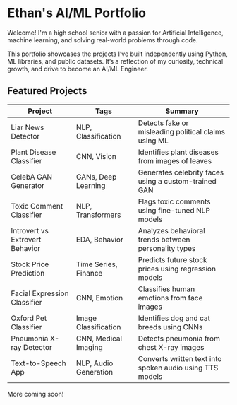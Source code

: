 # Ethan's AI/ML Portfolio

Welcome! I'm a high school senior with a passion for Artificial Intelligence, machine learning, and solving real-world problems through code.

This portfolio showcases the projects I’ve built independently using Python, ML libraries, and public datasets. It’s a reflection of my curiosity, technical growth, and drive to become an AI/ML Engineer.

## Featured Projects

| Project                           | Tags                 | Summary |
|----------------------------------|----------------------|---------|
| Liar News Detector               | NLP, Classification  | Detects fake or misleading political claims using ML |
| Plant Disease Classifier         | CNN, Vision          | Identifies plant diseases from images of leaves |
| CelebA GAN Generator             | GANs, Deep Learning  | Generates celebrity faces using a custom-trained GAN |
| Toxic Comment Classifier         | NLP, Transformers    | Flags toxic comments using fine-tuned NLP models |
| Introvert vs Extrovert Behavior  | EDA, Behavior        | Analyzes behavioral trends between personality types |
| Stock Price Prediction           | Time Series, Finance | Predicts future stock prices using regression models |
| Facial Expression Classifier     | CNN, Emotion         | Classifies human emotions from face images |
| Oxford Pet Classifier            | Image Classification | Identifies dog and cat breeds using CNNs |
| Pneumonia X-ray Detector         | CNN, Medical Imaging | Detects pneumonia from chest X-ray images |
| Text-to-Speech App               | NLP, Audio Generation| Converts written text into spoken audio using TTS models |

More coming soon!
